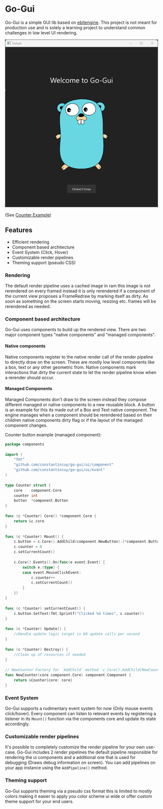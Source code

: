 # Go-Gui

Go-Gui is a simple GUI lib based on [ebitengine](https://ebitengine.org/).
This project is not meant for production use and is solely a learning project to understand
common challenges in low level UI rendering.

![Go Gui Example](assets/go-gui-example.png)

(See [Counter Example](example/counter))

## Features
- Efficient rendering
- Component based architecture
- Event System (Click, Hover)
- Customizable render pipelines
- Theming support (pseudo CSS)

### Rendering
The default render pipeline uses a cached image in ram this image is not rerendered on every framed
instead it is only rerendered if a component of the current view proposes a FrameRedraw by marking itself as dirty.
As soon as something on the screen starts moving, resizing etc. frames will be rerendered as needed.

### Component based architecture
Go-Gui uses components to build up the rendered view. 
There are two major component types "native components" and "managed components".

#### Native components
Native components register to the native render call of the render pipeline to 
directly draw on the screen. These are mostly low level components like a box, text
or any other geometric from. Native components mark interactions that dirty the current state 
to let the render pipeline know when a rerender should occur.

#### Managed Components
Managed Components don't draw to the screen instead they compose different managed or native components
to a new reusable block. A button is an example for this its made out of a Box and Text native component.
The engine manages when a component should be rerendered based on their children native components dirty flag or if the layout of the
managed component changes.

Counter button example (managed component):
```go
package components

import (
	"fmt"
	"github.com/constantincuy/go-gui/ui/component"
	"github.com/constantincuy/go-gui/ui/event"
)

type Counter struct {
	core    component.Core
	counter int
	button  *component.Button
}

func (c *Counter) Core() *component.Core {
	return &c.core
}

func (c *Counter) Mount() {
	c.button = c.Core().AddChild(component.NewButton).(*component.Button)
	c.counter = 0
	c.setCurrentCount()

	c.Core().Events().On(func(e event.Event) {
		switch e.(type) {
		case event.MouseClickEvent:
			c.counter++
			c.setCurrentCount()
		}
	})
}

func (c *Counter) setCurrentCount() {
	c.button.SetText(fmt.Sprintf("Clicked %d times", c.counter))
}

func (c *Counter) Update() {
	//Handle update logic target is 60 update calls per second
}

func (c *Counter) Destroy() {
	//Clean up of resources if needed
}

// NewCounter Factory for `AddChild` method `c.Core().AddChild(NewCounter)`
func NewCounter(core component.Core) component.Component {
	return &Counter{core: core}
}

```

### Event System
Go-Gui supports a rudimentary event system for now (Only mouse events click/hover).
Every component can listen to relevant events by registering a listener in its `Mount()` function via the components 
core and update its state accordingly.

### Customizable render pipelines
It's possible to completely customize the render pipeline for your own use-case. Go-Gui includes 2 render pipelines
the default pipeline responsible for rendering the ui components and a additional one that is used for debugging (Draws debug information on screen).
You can add pipelines on your app instance using the `AddPipeline()` method.

### Theming support
Go-Gui supports theming via a pseudo css format this is limited to mostly colors making it easier to apply
you color scheme ui wide or offer custom theme support for your end users.
